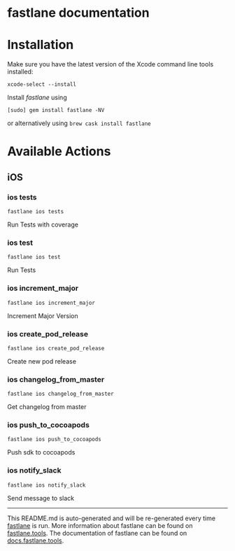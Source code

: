 fastlane documentation
================
# Installation

Make sure you have the latest version of the Xcode command line tools installed:

```
xcode-select --install
```

Install _fastlane_ using
```
[sudo] gem install fastlane -NV
```
or alternatively using `brew cask install fastlane`

# Available Actions
## iOS
### ios tests
```
fastlane ios tests
```
Run Tests with coverage
### ios test
```
fastlane ios test
```
Run Tests
### ios increment_major
```
fastlane ios increment_major
```
Increment Major Version
### ios create_pod_release
```
fastlane ios create_pod_release
```
Create new pod release
### ios changelog_from_master
```
fastlane ios changelog_from_master
```
Get changelog from master
### ios push_to_cocoapods
```
fastlane ios push_to_cocoapods
```
Push sdk to cocoapods
### ios notify_slack
```
fastlane ios notify_slack
```
Send message to slack

----

This README.md is auto-generated and will be re-generated every time [fastlane](https://fastlane.tools) is run.
More information about fastlane can be found on [fastlane.tools](https://fastlane.tools).
The documentation of fastlane can be found on [docs.fastlane.tools](https://docs.fastlane.tools).
